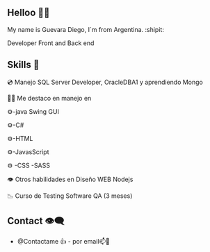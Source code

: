 ## Helloo :wave::wave:
My name is Guevara Diego, I´m from Argentina. :shipit:

Developer Front and Back end

## Skills :speech_balloon:

:cd: Manejo SQL Server Developer, OracleDBA1 y aprendiendo Mongo

:technologist: Me destaco en manejo en

:gear:-java Swing GUI

:gear:-C#

:gear:-HTML

:gear:-JavasScript

:gear: -CSS -SASS

:eye: Otros habilidades en Diseño WEB Nodejs

:chart_with_downwards_trend: Curso de Testing Software QA (3 meses)

## Contact :eye_speech_bubble:
- @Contactame :+1: - por email📫:call_me_hand:


<!---
Diebut/Diebut is a ✨ special ✨ repository because its `README.md` (this file) appears on your GitHub profile.
You can click the Preview link to take a look at your changes.
--->
